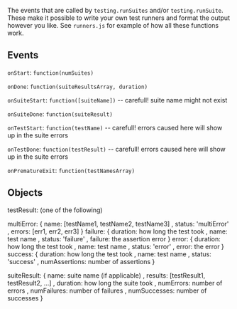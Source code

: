 The events that are called by `testing.runSuites` and/or `testing.runSuite`.
These make it possible to write your own test runners and format the output
however you like.  See `runners.js` for example of how all these functions
work.

Events
------
`onStart`: `function(numSuites)`

`onDone`: `function(suiteResultsArray, duration)`

`onSuiteStart`: `function([suiteName])` -- carefull! suite name might not exist

`onSuiteDone`: `function(suiteResult)`

`onTestStart`: `function(testName)` -- carefull!  errors caused here will show up in the suite errors

`onTestDone`: `function(testResult)` -- carefull!  errors caused here will show up in the suite errors

`onPrematureExit`: `function(testNamesArray)`

Objects
-------
testResult: (one of the following)

multiError:
    { name: [testName1, testName2, testName3]
    , status: 'multiError'
    , errors: [err1, err2, err3]
    }
failure:
    { duration: how long the test took
    , name: test name
    , status: 'failure'
    , failure: the assertion error
    }
error:
    { duration: how long the test took
    , name: test name
    , status: 'error'
    , error: the error
    }
success:
    { duration: how long the test took
    , name: test name
    , status: 'success'
    , numAssertions: number of assertions
    }

suiteResult:
    { name: suite name (if applicable)
    , results: [testResult1, testResult2, ...]
    , duration: how long the suite took
    , numErrors: number of errors
    , numFailures: number of failures
    , numSuccesses: number of successes
    }
